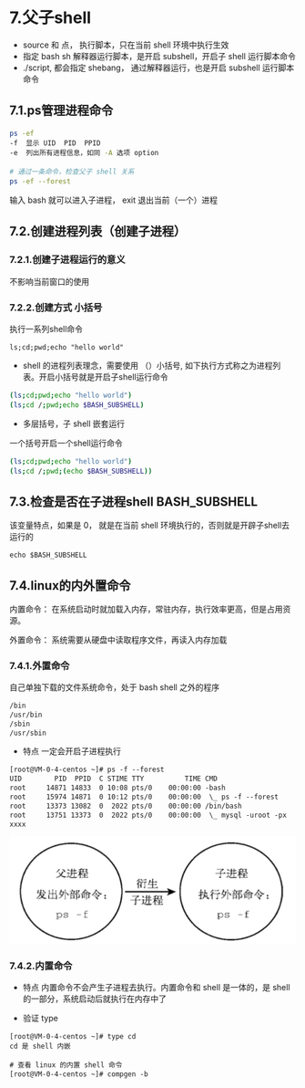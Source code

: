 # 7.父子shell

* source 和 点， 执行脚本，只在当前 shell 环境中执行生效
* 指定 bash sh 解释器运行脚本，是开启 subshell，开启子 shell 运行脚本命令
* ./script, 都会指定 shebang， 通过解释器运行，也是开启 subshell 运行脚本命令

## 7.1.ps管理进程命令

```bash
ps -ef 
-f  显示 UID  PID  PPID
-e  列出所有进程信息，如同 -A 选项 option

# 通过一条命令，检查父子 shell 关系
ps -ef --forest 
```

输入 bash 就可以进入子进程， exit 退出当前（一个）进程

## 7.2.创建进程列表（创建子进程）

### 7.2.1.创建子进程运行的意义

不影响当前窗口的使用


### 7.2.2.创建方式 小括号

执行一系列shell命令

```
ls;cd;pwd;echo "hello world"
```

* shell 的进程列表理念，需要使用 （）小括号, 如下执行方式称之为进程列表。开启小括号就是开启子shell运行命令

```bash
(ls;cd;pwd;echo "hello world")
(ls;cd /;pwd;echo $BASH_SUBSHELL)
```

* 多层括号，子 shell 嵌套运行

一个括号开启一个shell运行命令

```bash
(ls;cd;pwd;echo "hello world")
(ls;cd /;pwd;(echo $BASH_SUBSHELL))
```


## 7.3.检查是否在子进程shell BASH_SUBSHELL

该变量特点，如果是 0， 就是在当前 shell 环境执行的，否则就是开辟子shell去运行的

```
echo $BASH_SUBSHELL
```

## 7.4.linux的内外置命令

内置命令： 在系统启动时就加载入内存，常驻内存，执行效率更高，但是占用资源。

外置命令： 系统需要从硬盘中读取程序文件，再读入内存加载

### 7.4.1.外置命令

自己单独下载的文件系统命令，处于 bash shell 之外的程序

```
/bin
/usr/bin
/sbin
/usr/sbin
```

* 特点
一定会开启子进程执行

```
[root@VM-0-4-centos ~]# ps -f --forest
UID        PID  PPID  C STIME TTY          TIME CMD
root     14871 14833  0 10:08 pts/0    00:00:00 -bash
root     15974 14871  0 10:12 pts/0    00:00:00  \_ ps -f --forest
root     13373 13082  0  2022 pts/0    00:00:00 /bin/bash
root     13751 13373  0  2022 pts/0    00:00:00  \_ mysql -uroot -px xxxx
```

![开启子进程](./imgs/7.1.png)

### 7.4.2.内置命令

* 特点
内置命令不会产生子进程去执行。内置命令和 shell 是一体的，是 shell 的一部分，系统启动后就执行在内存中了

* 验证 type

```
[root@VM-0-4-centos ~]# type cd
cd 是 shell 内嵌

# 查看 linux 的内置 shell 命令
[root@VM-0-4-centos ~]# compgen -b
```
